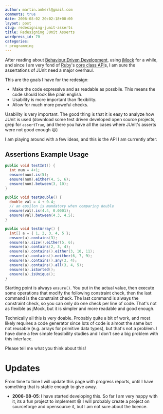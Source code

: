```yaml
---
author: martin.ankerl@gmail.com
comments: true
date: 2006-08-02 20:02:18+00:00
layout: post
slug: redesigning-junit-asserts
title: Redesigning JUnit Asserts
wordpress_id: 70
categories:
- programming
---
```


After reading about [Behaviour Driven Development](/2006/08/02/behaviour-driven-development/), using [jMock](http://www.jmock.org/) for a while, and since I am very fond of [Ruby](http://www.ruby-lang.org/en/)'s [core class API](http://www.rubycentral.com/ref/)s, I am sure the assertations of JUnit need a major overhaul.

This are the goals I have for the redesign:

* Make the code expressive and as readable as possbile. This means the code should look like plain english.
* Usability is more important than flexibility.
* Allow for much more poweful checks.

Usability is very important. The good thing is that it is easy to analyze how JUnit is used (download some test driven developed open source projects, grep for `assertTrue`, and there you have all the cases where JUnit's asserts were not good enough :smiley:)

I am playing around with a few ideas, and this is the API I am currently after:


## Assertions Example Usage

```java   
public void testInt() {
  int num = 4+1;
  ensure(num).is(5);
  ensure(num).either(4, 5, 6);
  ensure(num).between(3, 10);
}

public void testDouble() {
  double val = 4 + 0.4;
  // an epsilon is mandatory when comparing double
  ensure(val).is(4.4, 0.0001);
  ensure(val).between(4.3, 4.5);
}

public void testArray() {
  int[] a = { 1, 2, 3, 4, 5 };
  ensure(a).contains(3);
  ensure(a).size().either(5, 6);
  ensure(a).contains(2, 3, 4);
  ensure(a).contains().either(3, 10, 11);
  ensure(a).contains().neither(6, 7, 9);
  ensure(a).contains().any(3, 4);
  ensure(a).contains().all(3, 4, 5);
  ensure(a).isSorted();
  ensure(a).isUnique();
}
```

Starting point is always `ensure()`. You put in the actual value, then execute some operations that modify the following constraint check, then the last command is the constraint check. The last command is always the constraint check, so you can only do one check per line of code. That's not as flexible as jMock, but it is simpler and more readable and good enough.

Technically all this is very doable. Probably quite a bit of work, and most likely requires a code generator since lots of code is almost the same but not reusable (e.g. arrays for primitive data types), but that's not a problem. I have done a few simple feasibility studies and I don't see a big problem with this interface.

Please tell me what you think about this!


# Updates

From time to time I will update this page with progress reports, until I have something that is stable enough to give away.

* **2006-08-05**: I have started developing this. So far I am very happy with it, its a fun project to implement :smiley: I will probably create a project on sourceforge and opensource it, but I am not sure about the licence.
